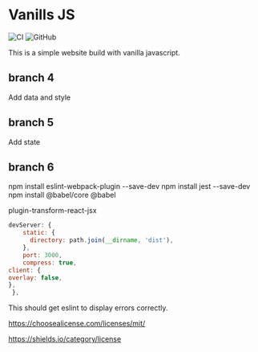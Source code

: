 # Vanills JS

![CI](https://github.com/C5m7b4/vanilla3/workflows/CI/badge.svg)
![GitHub](https://img.shields.io/github/license/C5m7b4/vanilla3?style=plastic)

This is a simple website build with vanilla javascript.

## branch 4

Add data and style

## branch 5

Add state

## branch 6

npm install eslint-webpack-plugin --save-dev
npm install jest --save-dev
npm install @babel/core @babel

plugin-transform-react-jsx


```js
devServer: {
    static: {
      directory: path.join(__dirname, 'dist'),
    },
    port: 3000,
    compress: true,
client: {
overlay: false,
},
 },
```

This should get eslint to display errors correctly.

https://choosealicense.com/licenses/mit/

https://shields.io/category/license
